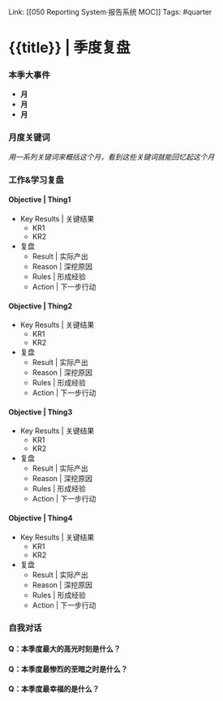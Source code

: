 Link: [[050 Reporting System·报告系统 MOC]]
Tags: #quarter 

# {{title}} | 季度复盘
### 本季大事件
- **月**
- **月**
- **月**
### 月度关键词
*用一系列关键词来概括这个月，看到这些关键词就能回忆起这个月*


### 工作&学习复盘
#### Objective | **Thing1**
- Key Results | 关键结果
	- KR1
	- KR2
- 复盘
	- Result | 实际产出
	- Reason | 深挖原因
	- Rules | 形成经验
	- Action | 下一步行动
#### Objective | **Thing2**
- Key Results | 关键结果
	- KR1
	- KR2
- 复盘
	- Result | 实际产出
	- Reason | 深挖原因
	- Rules | 形成经验
	- Action | 下一步行动
#### Objective | **Thing3**
- Key Results | 关键结果
	- KR1
	- KR2
- 复盘
	- Result | 实际产出
	- Reason | 深挖原因
	- Rules | 形成经验
	- Action | 下一步行动
#### Objective | **Thing4**
- Key Results | 关键结果
	- KR1
	- KR2
- 复盘
	- Result | 实际产出
	- Reason | 深挖原因
	- Rules | 形成经验
	- Action | 下一步行动

### 自我对话
#### Q：本季度最大的高光时刻是什么？
#### Q：本季度最惨烈的至暗之时是什么？
#### Q：本季度最幸福的是什么？
